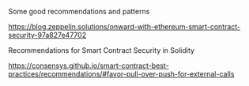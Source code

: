 Some good recommendations and patterns

https://blog.zeppelin.solutions/onward-with-ethereum-smart-contract-security-97a827e47702

Recommendations for Smart Contract Security in Solidity

https://consensys.github.io/smart-contract-best-practices/recommendations/#favor-pull-over-push-for-external-calls